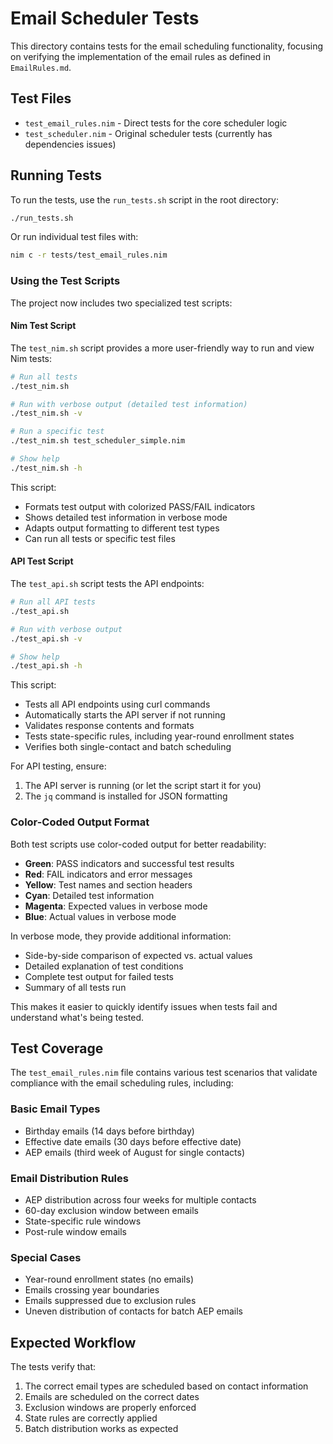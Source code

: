 # Email Scheduler Tests

This directory contains tests for the email scheduling functionality, focusing on verifying the implementation of the email rules as defined in `EmailRules.md`.

## Test Files

- `test_email_rules.nim` - Direct tests for the core scheduler logic
- `test_scheduler.nim` - Original scheduler tests (currently has dependencies issues)

## Running Tests

To run the tests, use the `run_tests.sh` script in the root directory:

```bash
./run_tests.sh
```

Or run individual test files with:

```bash
nim c -r tests/test_email_rules.nim
```

### Using the Test Scripts

The project now includes two specialized test scripts:

#### Nim Test Script

The `test_nim.sh` script provides a more user-friendly way to run and view Nim tests:

```bash
# Run all tests
./test_nim.sh

# Run with verbose output (detailed test information)
./test_nim.sh -v

# Run a specific test
./test_nim.sh test_scheduler_simple.nim

# Show help
./test_nim.sh -h
```

This script:
- Formats test output with colorized PASS/FAIL indicators
- Shows detailed test information in verbose mode
- Adapts output formatting to different test types
- Can run all tests or specific test files

#### API Test Script

The `test_api.sh` script tests the API endpoints:

```bash
# Run all API tests
./test_api.sh

# Run with verbose output
./test_api.sh -v

# Show help
./test_api.sh -h
```

This script:
- Tests all API endpoints using curl commands
- Automatically starts the API server if not running
- Validates response contents and formats
- Tests state-specific rules, including year-round enrollment states
- Verifies both single-contact and batch scheduling

For API testing, ensure:
1. The API server is running (or let the script start it for you)
2. The `jq` command is installed for JSON formatting

### Color-Coded Output Format

Both test scripts use color-coded output for better readability:
- **Green**: PASS indicators and successful test results 
- **Red**: FAIL indicators and error messages
- **Yellow**: Test names and section headers
- **Cyan**: Detailed test information
- **Magenta**: Expected values in verbose mode
- **Blue**: Actual values in verbose mode

In verbose mode, they provide additional information:
- Side-by-side comparison of expected vs. actual values
- Detailed explanation of test conditions
- Complete test output for failed tests
- Summary of all tests run

This makes it easier to quickly identify issues when tests fail and understand what's being tested.

## Test Coverage

The `test_email_rules.nim` file contains various test scenarios that validate compliance with the email scheduling rules, including:

### Basic Email Types
- Birthday emails (14 days before birthday)
- Effective date emails (30 days before effective date)
- AEP emails (third week of August for single contacts)

### Email Distribution Rules
- AEP distribution across four weeks for multiple contacts
- 60-day exclusion window between emails
- State-specific rule windows
- Post-rule window emails

### Special Cases
- Year-round enrollment states (no emails)
- Emails crossing year boundaries
- Emails suppressed due to exclusion rules
- Uneven distribution of contacts for batch AEP emails

## Expected Workflow

The tests verify that:
1. The correct email types are scheduled based on contact information
2. Emails are scheduled on the correct dates
3. Exclusion windows are properly enforced
4. State rules are correctly applied
5. Batch distribution works as expected 